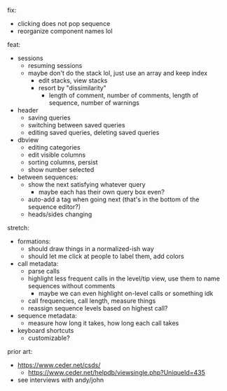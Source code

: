 fix:

- clicking does not pop sequence
- reorganize component names lol

feat:

- sessions
  - resuming sessions
  - maybe don't do the stack lol, just use an array and keep index
    - edit stacks, view stacks
    - resort by "dissimilarity"
      - length of comment, number of comments, length of sequence, number of warnings
- header
  - saving queries
  - switching between saved queries
  - editing saved queries, deleting saved queries
- dbview
  - editing categories
  - edit visible columns
  - sorting columns, persist
  - show number selected
- between sequences:
  - show the next satisfying whatever query
    - maybe each has their own query box even?
  - auto-add a tag when going next (that's in the bottom of the sequence editor?)
  - heads/sides changing

stretch:

- formations:
  - should draw things in a normalized-ish way
  - should let me click at people to label them, add colors
- call metadata:
  - parse calls
  - highlight less frequent calls in the level/tip view, use them to name sequences without comments
    - maybe we can even highlight on-level calls or something idk
  - call frequencies, call length, measure things
  - reassign sequence levels based on highest call?
- sequence metadata:
  - measure how long it takes, how long each call takes
- keyboard shortcuts
  - customizable?

prior art:

- https://www.ceder.net/csds/
  - https://www.ceder.net/helpdb/viewsingle.php?UniqueId=435
- see interviews with andy/john
